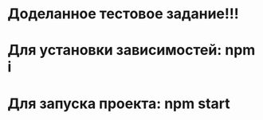 # Доделанное тестовое задание!!!

# Для установки зависимостей: npm i
# Для запуска проекта: npm start
